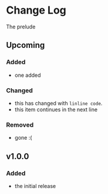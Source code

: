 # Change Log
The prelude

## Upcoming
### Added
- one added

### Changed
- this has changed with `linline code`.
- this item continues
  in the next line

### Removed
- gone :(

## v1.0.0
### Added
- the initial release
